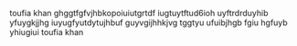 toufia khan 
ghggtfgfvjhbkopoiuiutgrtdf  iugtuytftud6ioh  uyftrdrduyhib yfuygkjjhg
iuyugfyutdytujhbuf
guyvgijhhkjvg tggtyu   ufuibjhgb fgiu
hgfuyb 
yhiugiui
toufia khan